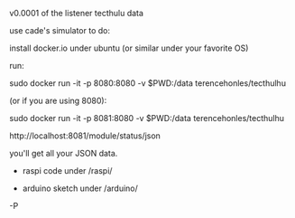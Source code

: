 v0.0001 of the listener tecthulu data

use cade's simulator to do:

install docker.io under ubuntu (or similar under your favorite OS)

run:

sudo docker run -it -p 8080:8080 -v $PWD:/data terencehonles/tecthulhu

(or if you are using 8080):

sudo docker run -it -p 8081:8080 -v $PWD:/data terencehonles/tecthulhu

http://localhost:8081/module/status/json

you'll get all your JSON data.

* raspi code under /raspi/

* arduino sketch under /arduino/

-P
